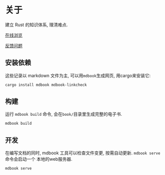 
# 关于
建立 Rust 的知识体系, 理清难点.

[在线浏览](https://rust.biofan.org)

[反馈问题](https://github.com/xushaohua/rust-book)

## 安装依赖
这些记录以 markdown 文件为主, 可以用`mdbook`生成网页, 用cargo来安装它:
```bash
cargo install mdbook mdbook-linkcheck
```

## 构建
运行 `mdbook build` 命令, 会在`book/`目录里生成完整的电子书.

```bash
mdbook build
```

## 开发
在编写文档的同时, mdbook 工具可以检查文件变更, 按需自动更新. `mdbook serve` 命令会启动一个
本地的web服务器.

```bash
mdbook serve
```
